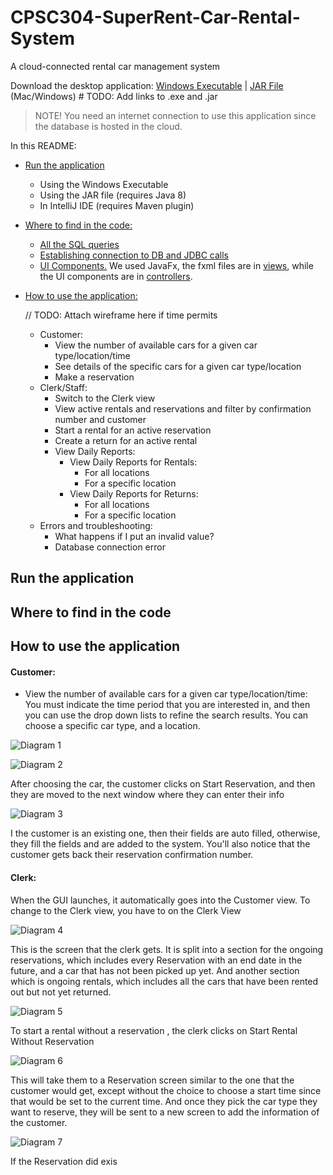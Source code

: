 # CPSC304-SuperRent-Car-Rental-System

A cloud-connected rental car management system

Download the desktop application:  [Windows Executable]()   |   [JAR File]()  (Mac/Windows)     # TODO: Add links to .exe and .jar

> NOTE! You need an internet connection to use this application since the database is hosted in the cloud.

In this README:

* [Run the application](#run-the-application)
    * Using the Windows Executable
    * Using the JAR file (requires Java 8)
    * In IntelliJ IDE (requires Maven plugin)

* [Where to find in the code:](#where-to-find-in-the-code)
    * [All the SQL queries](./src/main/java/model/Queries.java) 
    * [Establishing connection to DB and JDBC calls](./src/main/java/model/Database.java)
    * [UI Components.](./src/main/java/gui) We used JavaFx, the fxml files are in [views](./src/main/java/gui/views), 
    while the UI components are in [controllers](./src/main/java/gui/controllers).

* [How to use the application:](#how-to-use-the-application)

    // TODO: Attach wireframe here if time permits

    * Customer:
        * View the number of available cars for a given car type/location/time
        * See details of the specific cars for a given car type/location
        * Make a reservation
    * Clerk/Staff:
        * Switch to the Clerk view
        * View active rentals and reservations and filter by confirmation number and customer
        * Start a rental for an active reservation
        * Create a return for an active rental
        * View Daily Reports:
            * View Daily Reports for Rentals:
                * For all locations
                * For a specific location
            * View Daily Reports for Returns:
                * For all locations
                * For a specific location
    * Errors and troubleshooting:
        * What happens if I put an invalid value?
        * Database connection error
## Run the application

## Where to find in the code

## How to use the application
#### Customer:
* View the number of available cars for a given car type/location/time:
You must indicate the time period that you are interested in, and then you can use the drop down lists to refine the search
results. You can choose a specific car type, and a location.

![Diagram 1](./pictures/pic1.png "AnyBranch, AnyType, Customer Find Car")

![Diagram 2](./pictures/pic2.png "Customer Finds CarType, Looks at Car and then Chooses to Reserve")

After choosing the car, the customer clicks on Start Reservation, and then they are moved to the next window where they can enter their info

![Diagram 3](./pictures/pic3.png "Customer Reserves, if Exisitng, it auto-fills the fields")

I the customer is an existing one, then their fields are auto filled, otherwise, they fill the fields and are added to the system.
You'll also notice that the customer gets back their reservation confirmation number. 

#### Clerk:
When the GUI launches, it automatically goes into the Customer view. To change to the Clerk view, you have to on the Clerk View

![Diagram 4](./pictures/pic4.png "To Move to Clerk View Click Here")

 This is the screen that the clerk gets. It is split into a section for the ongoing reservations, which includes every Reservation with an end date in the future,
 and a car that has not been picked up yet. And another section which is ongoing rentals, which includes all the cars that have been rented out but not yet returned.
 
 ![Diagram 5](./pictures/pic5.png "Clerk View")
 
 To start a rental without a reservation , the clerk clicks on Start Rental Without Reservation
 
 ![Diagram 6](./pictures/pic6.png "Start without Reservation ")
 
This will take them to a Reservation screen similar to the one that the customer would get, except without the choice to
 choose a start time since that would be set to the current time. And once they pick the car type they want to reserve, they will be sent to a new screen to add the 
 information of the customer.
 
 ![Diagram 7](./pictures/pic7.png "Clerk View")

If the Reservation did exis
